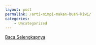 ```yaml
---
layout: post
permalink: /arti-mimpi-makan-buah-kiwi/
categories:
    - Uncategorized
---
```


[Baca Selengkapnya](/03)